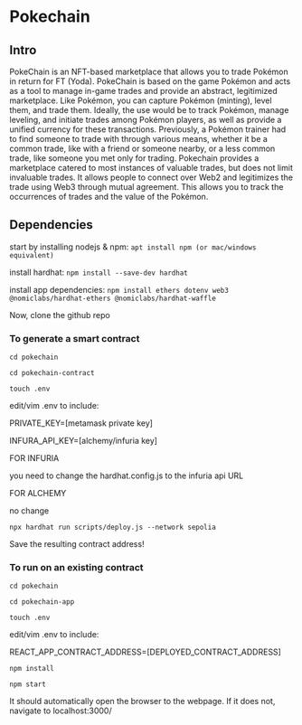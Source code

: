 # Pokechain
## Intro
PokeChain is an NFT-based marketplace that allows you to trade Pokémon in return for FT (Yoda). PokeChain is based on the game Pokémon and acts as a tool to manage in-game trades and provide an abstract, legitimized marketplace. Like Pokémon, you can capture Pokémon (minting), level them, and trade them. Ideally, the use would be to track Pokémon, manage leveling, and initiate trades among Pokémon players, as well as provide a unified currency for these transactions. Previously, a Pokémon trainer had to find someone to trade with through various means, whether it be a common trade, like with a friend or someone nearby, or a less common trade, like someone you met only for trading. Pokechain provides a marketplace catered to most instances of valuable trades, but does not limit invaluable trades. It allows people to connect over Web2 and legitimizes the trade using Web3 through mutual agreement. This allows you to track the occurrences of trades and the value of the Pokémon.


## Dependencies

start by installing nodejs & npm: `apt install npm (or mac/windows equivalent)`

install hardhat: `npm install --save-dev hardhat`

install app dependencies: `npm install ethers dotenv web3 @nomiclabs/hardhat-ethers @nomiclabs/hardhat-waffle `

Now, clone the github repo

### To generate a smart contract

`cd pokechain`

`cd pokechain-contract`

`touch .env`

edit/vim .env to include:

PRIVATE_KEY=[metamask private key]

INFURA_API_KEY=[alchemy/infuria key]

FOR INFURIA

you need to change the hardhat.config.js to the infuria api URL

FOR ALCHEMY 

no change

`npx hardhat run scripts/deploy.js --network sepolia`

Save the resulting contract address!

### To run on an existing contract
`cd pokechain`

`cd pokechain-app`

`touch .env`

edit/vim .env to include:

REACT_APP_CONTRACT_ADDRESS=[DEPLOYED_CONTRACT_ADDRESS]

`npm install`

`npm start`

It should automatically open the browser to the webpage. If it does not, navigate to localhost:3000/




